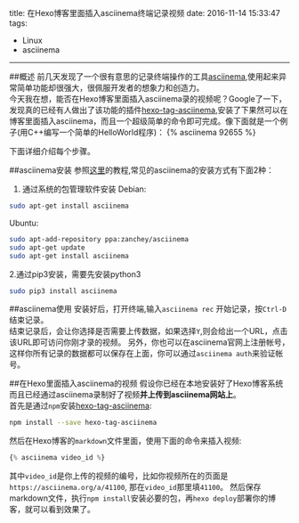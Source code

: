title: 在Hexo博客里面插入asciinema终端记录视频
date: 2016-11-14 15:33:47
tags:
 - Linux
 - asciinema
---
##概述
前几天发现了一个很有意思的记录终端操作的工具[asciinema](https://asciinema.org/),使用起来异常简单功能却很强大，很佩服开发者的想象力和创造力。  
今天我在想，能否在Hexo博客里面插入asciinema录的视频呢？Google了一下，发现真的已经有人做出了该功能的插件[hexo-tag-asciinema](https://github.com/narongdejsrn/hexo-tag-asciinema),安装了下果然可以在博客里面插入asciinema，而且一个超级简单的命令即可完成。像下面就是一个例子(用C++编写一个简单的HelloWorld程序)：
{% asciinema 92655 %}

下面详细介绍每个步骤。
<!--more-->

##asciinema安装
参照[这里](https://asciinema.org/docs/installation)的教程,常见的asciinema的安装方式有下面2种：
 1. 通过系统的包管理软件安装
 Debian:
```bash
sudo apt-get install asciinema
```
 Ubuntu:
```bash
sudo apt-add-repository ppa:zanchey/asciinema
sudo apt-get update
sudo apt-get install asciinema
```

2.通过pip3安装，需要先安装python3
```bash
sudo pip3 install asciinema
```

##asciinema使用
安装好后，打开终端,输入`asciinema rec` 开始记录，按`Ctrl-D`结束记录。  
结束记录后，会让你选择是否需要上传数据，如果选择`Y`,则会给出一个URL，点击该URL即可访问你刚才录的视频。
另外，你也可以在asciinema官网上注册帐号，这样你所有记录的数据都可以保存在上面，你可以通过`asciinema auth`来验证帐号。

##在Hexo里面插入asciinema的视频
假设你已经在本地安装好了Hexo博客系统而且已经通过asciinema录制好了视频**并上传到asciinema网站上**。  
首先是通过`npm`安装[hexo-tag-asciinema](https://github.com/narongdejsrn/hexo-tag-asciinema):
```bash
npm install --save hexo-tag-asciinema 
```
然后在Hexo博客的`markdown`文件里面，使用下面的命令来插入视频:
```js
{% asciinema video_id %}
```
其中`video_id`是你上传的视频的编号，比如你视频所在的页面是`https://asciinema.org/a/41100`, 那在`video_id`那里填`41100`。
然后保存markdown文件，执行`npm install`安装必要的包，再`hexo deploy`部署你的博客，就可以看到效果了。

